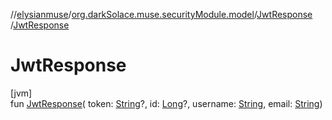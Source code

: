 //[elysianmuse](../../../index.md)/[org.darkSolace.muse.securityModule.model](../index.md)/[JwtResponse](index.md)
/[JwtResponse](-jwt-response.md)

# JwtResponse

[jvm]\
fun [JwtResponse](-jwt-response.md)(
token: [String](https://kotlinlang.org/api/latest/jvm/stdlib/kotlin/-string/index.html)?,
id: [Long](https://kotlinlang.org/api/latest/jvm/stdlib/kotlin/-long/index.html)?,
username: [String](https://kotlinlang.org/api/latest/jvm/stdlib/kotlin/-string/index.html),
email: [String](https://kotlinlang.org/api/latest/jvm/stdlib/kotlin/-string/index.html))
